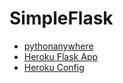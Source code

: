 # SimpleFlask

* [pythonanywhere](https://www.pythonanywhere.com)
* [Heroku Flask App](https://github.com/EN10/HerokuFlask)
* [Heroku Config](https://medium.com/@gitaumoses4/deploying-a-flask-application-on-heroku-e509e5c76524)
